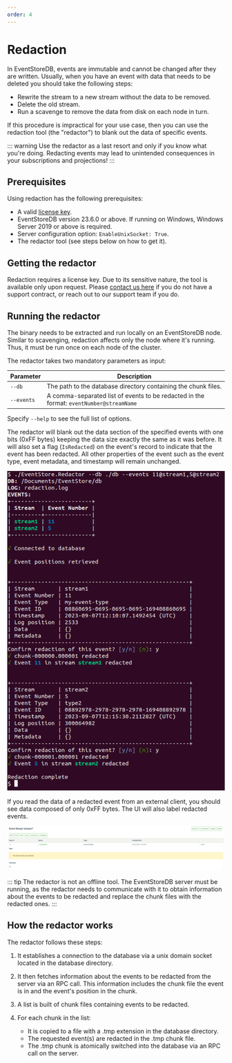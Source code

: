 ```yaml
---
order: 4
---
```


# Redaction
<Badge text="License Required" type="info" vertical="middle"/>

In EventStoreDB, events are immutable and cannot be changed after they are written. Usually, when you have an event with data that needs to be deleted you should take the following steps:

- Rewrite the stream to a new stream without the data to be removed.
- Delete the old stream.
- Run a scavenge to remove the data from disk on each node in turn.

If this procedure is impractical for your use case, then you can use the redaction tool (the "redactor") to blank out the data of specific events.

::: warning
Use the redactor as a last resort and only if you know what you're doing. Redacting events may lead to unintended consequences in your subscriptions and projections!
:::

## Prerequisites

Using redaction has the following prerequisites:

- A valid [license key](../configuration/license-keys.md).
- EventStoreDB version 23.6.0 or above. If running on Windows, Windows Server 2019 or above is required.
- Server configuration option: `EnableUnixSocket: True`.
- The redactor tool (see steps below on how to get it).

## Getting the redactor

Redaction requires a license key. Due to its sensitive nature, the tool is available only upon request. Please [contact us here](https://www.eventstore.com/contact) if you do not have a support contract, or reach out to our support team if you do.

## Running the redactor

The binary needs to be extracted and run locally on an EventStoreDB node. Similar to scavenging, redaction affects only the node where it's running. Thus, it must be run once on each node of the cluster.

The redactor takes two mandatory parameters as input:

| Parameter  | Description                                                                             |
|:-----------|-----------------------------------------------------------------------------------------|
| `--db`     | The path to the database directory containing the chunk files.                          |
| `--events` | A comma-separated list of events to be redacted in the format: `eventNumber@streamName` |

Specify `--help` to see the full list of options.

The redactor will blank out the data section of the specified events with one bits (0xFF bytes) keeping the data size exactly the same as it was before. It will also set a flag (`IsRedacted`) on the event's record to indicate that the event has been redacted. All other properties of the event such as the event type, event metadata, and timestamp will remain unchanged.

![Redactor run](./images/redaction-run.png)

If you read the data of a redacted event from an external client, you should see data composed of only 0xFF bytes. The UI will also label redacted events.

![Redacted event in UI](./images/redaction-ui.png)

::: tip
The redactor is not an offline tool. The EventStoreDB server must be running, as the redactor needs to communicate with it to obtain information about the events to be redacted and replace the chunk files with the redacted ones.
:::

## How the redactor works

The redactor follows these steps:

1. It establishes a connection to the database via a unix domain socket located in the database directory.

2. It then fetches information about the events to be redacted from the server via an RPC call. This information includes the chunk file the event is in and the event's position in the chunk.

3. A list is built of chunk files containing events to be redacted.

4. For each chunk in the list:
    - It is copied to a file with a .tmp extension in the database directory.
    - The requested event(s) are redacted in the .tmp chunk file.
    - The .tmp chunk is atomically switched into the database via an RPC call on the server.
